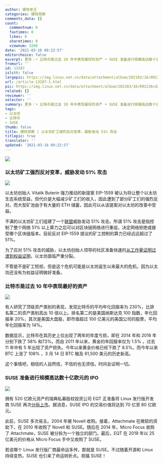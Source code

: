 ```yaml
---
author: 硬核老王
categories: 硬核观察
comments_data: []
count:
  commentnum: 0
  favtimes: 0
  likes: 0
  sharetimes: 0
  viewnum: 3260
date: '2021-03-16 09:22:57'
editorchoice: false
excerpt: 更多：• 比特币是过去 10 年中表现最好的资产 • SUSE 准备进行规模高达数十亿欧元的 IPO
fromurl: ''
id: 13207
islctt: false
largepic: https://img.linux.net.cn/data/attachment/album/202103/16/092136cd2sipriod1daj2m.jpg
url: /article-13207-1.html
pic: https://img.linux.net.cn/data/attachment/album/202103/16/092136cd2sipriod1daj2m.jpg.thumb.jpg
related: []
reviewer: ''
selector: ''
summary: 更多：• 比特币是过去 10 年中表现最好的资产 • SUSE 准备进行规模高达数十亿欧元的 IPO
tags:
- 以太坊
- 比特币
- SUSE
thumb: false
title: 硬核观察 | 以太坊矿工强烈反对变革，威胁发动 51% 攻击
titlepic: true
translator: ''
updated: '2021-03-16 09:22:57'
---
```


![](/data/attachment/album/202103/16/092136cd2sipriod1daj2m.jpg)


### 以太坊矿工强烈反对变革，威胁发动 51% 攻击


![](/data/attachment/album/202103/16/092147tbefjembo0iwtf5p.png)


以太坊创始人 Vitalik Buterin 强力推动的新提案 EIP-1559 被认为将让整个以太坊生态系统受益，但代价是大幅减少矿工们的收入，因此遭到了部分矿工们的强烈反对。而大型矿池由于有大量的 ETH 储蓄，因此可以从该提案对以太坊的改善中受益。


不满的以太坊矿工们组建了一个[联盟](https://stopeip1559.org/ "https://stopeip1559.org/")威胁发动 51% 攻击。所谓 51% 攻击是指控制了整个网络 51% 以上算力之后可以对区块链网络进行重组，决定网络拒绝或接受哪个区块链版本。目前反对 EIP-1559 提议的矿工控制的算力已经远远超过了 51%。


为了应对 51% 攻击的威胁，以太坊创始人领导的社区准备快速的[从工作量证明过渡到权益证明](https://our.status.im/vitalik-escalates-eth-2-0-merge-as-miners-plan-a-51-attack/ "https://our.status.im/vitalik-escalates-eth-2-0-merge-as-miners-plan-a-51-attack/")，以太坊面临严重分裂。


不管是不是矿工短视，但是这个危机可能是以太坊诞生以来最大的危机，因为以太坊还没有为权益证明做好准备。


### 比特币是过去 10 年中表现最好的资产


![](/data/attachment/album/202103/16/092214h1yn1zfri10kky6f.jpg)


有人研究了顶级资产类别的表现，发现比特币的平均年化回报率为 230%，比排名第二的资产类别高出 10 倍以上。排名第二的是美国纳斯达克 100 指数，年化回报率 20%，其次是美国大盘股，即市值超过 100 亿美元的美国公司的股票，平均年化回报率为 14%。


数据显示，比特币在其历史上仅出现了两年的年度亏损，即在 2014 年和 2018 年分别下跌了 58% 和73%。而自 2011 年以来，黄金的年回报率仅为 1.5% ，过去 11 年中有 5 年出现了资产损失。今年以来黄金价格已经下跌了 8.5%。而今年以来 BTC 上涨了 108% ，3 月 14 日 BTC 触及 61,500 美元的历史新高。


这个事情吧，相信的人自然信，不信的也无须信。时间会证明一切。


### SUSE 准备进行规模高达数十亿欧元的 IPO


![](/data/attachment/album/202103/16/092225zyxkyt3gkxztkky3.jpg)


拥有 520 亿欧元资产的瑞典私募股权投资公司 EQT 正准备将 Linux 发行版开发商 SUSE 再次[分拆上市](https://www.zdnet.com/article/suse-prepares-for-multi-billion-euro-ipo/ "https://www.zdnet.com/article/suse-prepares-for-multi-billion-euro-ipo/")。据消息，SUSE IPO 的交易价值将达到 70 亿至 80 亿欧元。


此前，SUSE 多次易主。2004 年被 Novell 收购。接着，Attachmate 在微软的资助下，在 2010 年收购了 Novell 和 SUSE。随后在 2014 年，Micro Focus 收购了 Attachmate，SUSE 被分拆为一个独立的部门。最后，EQT 在 2019 年以 25 亿美元的价格从 Micro Focus 手中又收购了 SUSE。


若说哪个 Linux 发行版厂商最命运多舛，那就是 SUSE。不过随着开源和 Linux 持续变热，SUSE 也引来了命运转折点。祝福 SUSE！